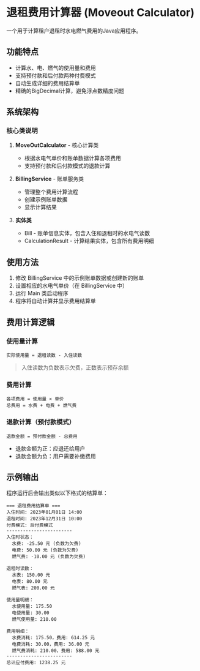 # 退租费用计算器 (Moveout Calculator)

一个用于计算租户退租时水电燃气费用的Java应用程序。

## 功能特点

- 计算水、电、燃气的使用量和费用
- 支持预付款和后付款两种付费模式
- 自动生成详细的费用结算单
- 精确的BigDecimal计算，避免浮点数精度问题

## 系统架构

### 核心类说明

1. **MoveOutCalculator** - 核心计算类
    - 根据水电气单价和账单数据计算各项费用
    - 支持预付款和后付款模式的退款计算

2. **BillingService** - 账单服务类
    - 管理整个费用计算流程
    - 创建示例账单数据
    - 显示计算结果

3. **实体类**
    - Bill - 账单信息实体，包含入住和退租时的水电气读数
    - CalculationResult - 计算结果实体，包含所有费用明细

## 使用方法

1. 修改 BillingService 中的示例账单数据或创建新的账单
2. 设置相应的水电气单价（在 BillingService 中）
3. 运行 Main 类启动程序
4. 程序将自动计算并显示费用结算单

## 费用计算逻辑

### 使用量计算
```
实际使用量 = 退租读数 - 入住读数
```


> 入住读数为负数表示欠费，正数表示预存余额

### 费用计算
```
各项费用 = 使用量 × 单价
总费用 = 水费 + 电费 + 燃气费
```


### 退款计算（预付款模式）
```
退款金额 = 预付款金额 - 总费用
```


- 退款金额为正：应退还给用户
- 退款金额为负：用户需要补缴费用

## 示例输出

程序运行后会输出类似以下格式的结算单：

```
=== 退租费用结算单 ===
入住时间: 2023年01月01日 14:00
退租时间: 2023年12月31日 10:00
付费模式: 后付费模式
------------------------
入住时状态：
  水费: -25.50 元 (负数为欠费)
  电费: 50.00 元 (负数为欠费)
  燃气费: -10.00 元 (负数为欠费)

退租时读数：
  水表: 150.00 元
  电表: 80.00 元
  燃气表: 200.00 元

使用量明细：
  水使用量: 175.50
  电使用量: 30.00
  燃气使用量: 210.00

费用明细：
  水费消耗: 175.50，费用: 614.25 元
  电费消耗: 30.00，费用: 36.00 元
  燃气费消耗: 210.00，费用: 588.00 元
------------------------
总计应付费用: 1238.25 元
```
